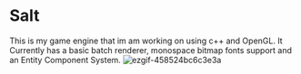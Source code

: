 # Salt
This is my game engine that im am working on using c++ and OpenGL. It Currently has a basic batch renderer, monospace bitmap fonts support and an Entity Component System.
![ezgif-458524bc6c3e3a](https://github.com/user-attachments/assets/5173b931-5942-4734-9aab-03753c319b29)
